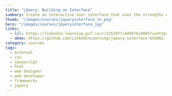 ```yaml
---
title: "jQuery: Building an Interface"
summary: Create an interactive user interface that uses the strengths of jQuery, Bootstrap, Underscore.js, and the vast library of jQuery plugins.
thumb: "/images/courses/jqueryinterface_tn.png"
hero: "/images/courses/jqueryinterface.jpg"
links:
  - lil: https://linkedin-learning.pxf.io/c/1252977/449670/8005?u=https%3A%2F%2Fwww.linkedin.com%2Flearning%2Fjquery-building-an-interface
  - demo: https://github.com/LinkedInLearning/jquery-interface-645062-
category: courses
tags:
  - external
  - css
  - javascript
  - html
  - web designer
  - web developer
  - frameworks
  - jquery
---
```

